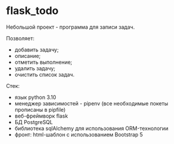 # flask_todo

Небольшой проект - программа для записи задач.

Позволяет:

- добавить задачу;
- описание;
- отметить выполнение;
- удалить задачу;
- очистить список задач.

Стек:
- язык python 3.10
- менеджер зависимостей - pipenv (все необходимые покеты прописаны в pipfile)
- веб-фреймворк flask
- БД PostgreSQL
- библиотека sqlAlchemy для использования ORM-технологии
- фронт: html-шаблон с использованием Bootstrap 5

